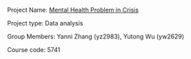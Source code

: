 Project Name: [Mental Health Problem in Crisis](https://github.com/Yanni-Olivia-Zhang/ORIE5741)

Project type: Data analysis

Group Members: Yanni Zhang (yz2983), Yutong Wu (yw2629)

Course code: 5741
